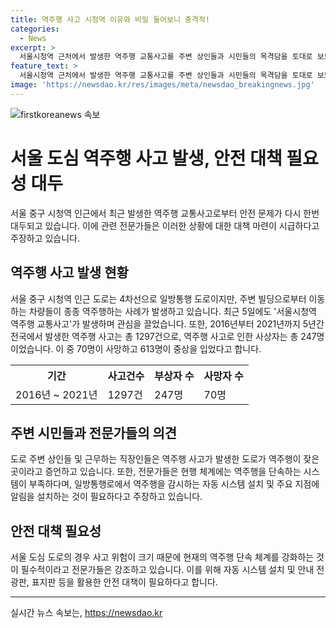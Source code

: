 ```yaml
---
title: 역주행 사고 시청역 이유와 비밀 들어보니 충격적!
categories:
  - News
excerpt: >
  서울시청역 근처에서 발생한 역주행 교통사고를 주변 상인들과 시민들의 목격담을 토대로 보도한 기사다. 사고 발생 지점은 역주행이 잦은 곳으로, 교통 전문가들은 역주행 단속 체계를 강화해야 한다고 제언했다. 이를 위해 일방통행로에 자동 시스템을 설치하는 방안이나 알림을 설치하는 것이 필요하다는 의견도 제시되었다. 최근 5년간 전국에서 발생한 역주행 사고는 총 1297건으로, 이 중 70명이 사망하고 613명이 중상을 입었다.
feature_text: >
  서울시청역 근처에서 발생한 역주행 교통사고를 주변 상인들과 시민들의 목격담을 토대로 보도한 기사다. 사고 발생 지점은 역주행이 잦은 곳으로, 교통 전문가들은 역주행 단속 체계를 강화해야 한다고 제언했다. 이를 위해 일방통행로에 자동 시스템을 설치하는 방안이나 알림을 설치하는 것이 필요하다는 의견도 제시되었다. 최근 5년간 전국에서 발생한 역주행 사고는 총 1297건으로, 이 중 70명이 사망하고 613명이 중상을 입었다.
image: 'https://newsdao.kr/res/images/meta/newsdao_breakingnews.jpg'
---
```


<p><img src="https://newsdao.kr/res/images/meta/newsdao_breakingnews.jpg" alt="firstkoreanews 속보" /></p>

<h1>서울 도심 역주행 사고 발생, 안전 대책 필요성 대두</h1>

<p data-ke-size="size16">서울 중구 시청역 인근에서 최근 발생한 역주행 교통사고로부터 안전 문제가 다시 한번 대두되고 있습니다. 이에 관련 전문가들은 이러한 상황에 대한 대책 마련이 시급하다고 주장하고 있습니다.</p>

<h2 data-ke-size="size26">역주행 사고 발생 현황</h2>

<p data-ke-size="size16">서울 중구 시청역 인근 도로는 4차선으로 일방통행 도로이지만, 주변 빌딩으로부터 이동하는 차량들이 종종 역주행하는 사례가 발생하고 있습니다. 최근 5일에도 '서울시청역 역주행 교통사고'가 발생하며 관심을 끌었습니다. 또한, 2016년부터 2021년까지 5년간 전국에서 발생한 역주행 사고는 총 1297건으로, 역주행 사고로 인한 사상자는 총 247명이었습니다. 이 중 70명이 사망하고 613명이 중상을 입었다고 합니다.</p>

<table>
    <tr>
        <th>기간</th>
        <th>사고건수</th>
        <th>부상자 수</th>
        <th>사망자 수</th>
    </tr>
    <tr>
        <td>2016년 ~ 2021년</td>
        <td>1297건</td>
        <td>247명</td>
        <td>70명</td>
    </tr>
</table>

<h2 data-ke-size="size26">주변 시민들과 전문가들의 의견</h2>

<p data-ke-size="size16">도로 주변 상인들 및 근무하는 직장인들은 역주행 사고가 발생한 도로가 역주행이 잦은 곳이라고 증언하고 있습니다. 또한, 전문가들은 현행 체계에는 역주행을 단속하는 시스템이 부족하다며, 일방통행로에서 역주행을 감시하는 자동 시스템 설치 및 주요 지점에 알림을 설치하는 것이 필요하다고 주장하고 있습니다.</p>

<h2 data-ke-size="size26">안전 대책 필요성</h2>

<p data-ke-size="size16">서울 도심 도로의 경우 사고 위험이 크기 때문에 현재의 역주행 단속 체계를 강화하는 것이 필수적이라고 전문가들은 강조하고 있습니다. 이를 위해 자동 시스템 설치 및 안내 전광판, 표지판 등을 활용한 안전 대책이 필요하다고 합니다.</p>

<p><hr></p>
실시간 뉴스 속보는, <a href="https://newsdao.kr" rel="dofollow">https://newsdao.kr</a>


